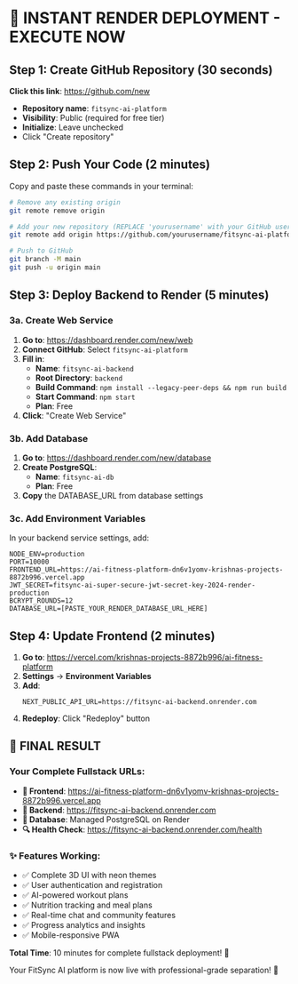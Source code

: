 # 🚀 INSTANT RENDER DEPLOYMENT - EXECUTE NOW

## Step 1: Create GitHub Repository (30 seconds)
**Click this link**: https://github.com/new
- **Repository name**: `fitsync-ai-platform`
- **Visibility**: Public (required for free tier)
- **Initialize**: Leave unchecked
- Click "Create repository"

## Step 2: Push Your Code (2 minutes)
Copy and paste these commands in your terminal:

```bash
# Remove any existing origin
git remote remove origin

# Add your new repository (REPLACE 'yourusername' with your GitHub username)
git remote add origin https://github.com/yourusername/fitsync-ai-platform.git

# Push to GitHub
git branch -M main
git push -u origin main
```

## Step 3: Deploy Backend to Render (5 minutes)

### 3a. Create Web Service
1. **Go to**: https://dashboard.render.com/new/web
2. **Connect GitHub**: Select `fitsync-ai-platform`
3. **Fill in**:
   - **Name**: `fitsync-ai-backend`
   - **Root Directory**: `backend`
   - **Build Command**: `npm install --legacy-peer-deps && npm run build`
   - **Start Command**: `npm start`
   - **Plan**: Free
4. **Click**: "Create Web Service"

### 3b. Add Database
1. **Go to**: https://dashboard.render.com/new/database
2. **Create PostgreSQL**:
   - **Name**: `fitsync-ai-db`
   - **Plan**: Free
3. **Copy** the DATABASE_URL from database settings

### 3c. Add Environment Variables
In your backend service settings, add:
```
NODE_ENV=production
PORT=10000
FRONTEND_URL=https://ai-fitness-platform-dn6v1yomv-krishnas-projects-8872b996.vercel.app
JWT_SECRET=fitsync-ai-super-secure-jwt-secret-key-2024-render-production
BCRYPT_ROUNDS=12
DATABASE_URL=[PASTE_YOUR_RENDER_DATABASE_URL_HERE]
```

## Step 4: Update Frontend (2 minutes)
1. **Go to**: https://vercel.com/krishnas-projects-8872b996/ai-fitness-platform
2. **Settings** → **Environment Variables**
3. **Add**:
   ```
   NEXT_PUBLIC_API_URL=https://fitsync-ai-backend.onrender.com
   ```
4. **Redeploy**: Click "Redeploy" button

## 🎉 FINAL RESULT

### Your Complete Fullstack URLs:
- **🎨 Frontend**: https://ai-fitness-platform-dn6v1yomv-krishnas-projects-8872b996.vercel.app
- **🔧 Backend**: https://fitsync-ai-backend.onrender.com
- **💾 Database**: Managed PostgreSQL on Render
- **🔍 Health Check**: https://fitsync-ai-backend.onrender.com/health

### ✨ Features Working:
- ✅ Complete 3D UI with neon themes
- ✅ User authentication and registration  
- ✅ AI-powered workout plans
- ✅ Nutrition tracking and meal plans
- ✅ Real-time chat and community features
- ✅ Progress analytics and insights
- ✅ Mobile-responsive PWA

**Total Time**: 10 minutes for complete fullstack deployment! 🚀

Your FitSync AI platform is now live with professional-grade separation! 🎯